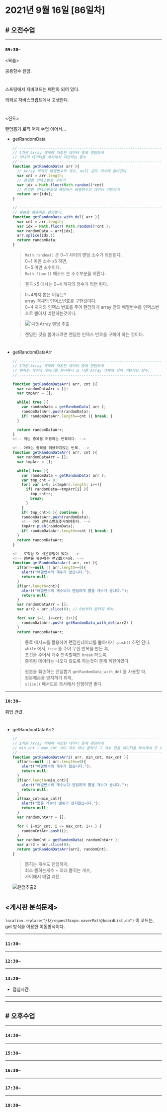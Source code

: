 # 2021년 9월 16일 [86일차]

## # 오전수업
----
### `09:30~`

<복습>   

공용함수 랜덤.  

#

스프링에서 자바코드는 패턴화 되어 있다.  

의외로 자바스크립트에서 고생한다.    

#

<진도>   

랜덤뽑기 로직 어제 수업 이어서...     

- getRandomData

  ```javascript  
  // --------------------------------------------------------------------------
  // 1차원 Array 객체에 저장된 데이터 중에 랜덤하게 
  // 하나의 데이터를 복사해서 리턴하는 함수  
  // --------------------------------------------------------------------------
  function getRandomData( arr ){
    // Array 객체의 배열변수의 개수, null 값도 개수에 들어간다.  
    var cnt = arr.length;
    // 랜덤한 인덱스번호 구하기  
    var idx = Math.floor(Math.random()*cnt)
    // 랜덤한 인덱스번호에 해당하는 배열변수의 데이터 리턴하기  
    return arr[idx];
  }

  // --------------------------------------------------------------------------
  // 원본을 훼손하는 랜덤뽑기.
  function getRandomData_with_del( arr ){
    var cnt = arr.length;
    var idx = Math.floor( Math.random()*cnt );
    var randomData = arr[idx];
    arr.splice(idx,1)
    return randomData;
  }
  ```
  > `Math.random()` 은 0~1 사이의 랜덤 소수가 리턴된다.    
  > 0~1 미만 소수 x5 하면,    
  > 0~5 미만 소수이다.  
  >`Math.floor()` 메소드 는 소수부분을 버린다.  

  > 결국 x5 에서는 0~4 까지의 정수가 리턴 된다.  

  > 0~4까지 뽑은 이유는?   
  > array 객체의 인덱스번호를 구한것이다.  
  > 0~4 까지의 인덱스 번호를 주어 랜덤하게 array 안의 배열변수를 인덱스번호로 뽑아서 리턴하는것이다.  

  > ![1차원Array 랜덤 추출](https://github.com/SungWoo0315/study-repository/blob/main/image-save/20210916%200954_1%EC%B0%A8%EC%9B%90Array_%EB%9E%9C%EB%8D%A4%EC%B6%94%EC%B6%9C_.png)      

  > 랜덤한 것을 뽑아내려면 랜덤한 인덱스 번호를 구해야 하는 것이다.  

#

- getRandomDataArr

  ```javascript
  // --------------------------------------------------------------------------
  // 1차원 Array 객체에 저장된 데이터 중에 랜덤하게 
  // 원하는 개수의 데이터를 복사해서 또 다른 Array 객체에 담아 리턴하는 함수.  
  // --------------------------------------------------------------------------  

  function getRandomDataArr( arr, cnt ){
    var randomDataArr = [];
    var tmpArr = [];

    while( true ){
      var randomData = getRandomData( arr );
      randomDataArr.push(randomData);
      if( randomDataArr.length==cnt ){ break; }
    }

    return randomDataArr;
  }
  <!-- 위는 중복을 허용하는 반복이다. -->

  <!-- 아래는 중복을 허용하지않는 반복. -->
  function getRandomDataArr( arr, cnt ){
    var randomDataArr = [];
    var tmpArr = [];

    while( true ){
      var randomData = getRandomData( arr );
      var tmp_cnt = 0;
      for( var i=0; i<tmpArr.length; i++){
        if( randomData==tmpArr[i] ){
          tmp_cnt++;
          break;
        }
      }
      if( tmp_cnt>0 ){ continue; }
      randomDataArr.push(randomData);
      <!-- 아래 인덱스번호추가해야한다. -->
      tmpArr.push(randomData);
      if( randomDataArr.length==cnt ){ break; }
    }
    return randomDataArr;
  }

  <!-- 로직상 더 쉬운방법이 있다. -->
  <!-- 원본을 훼손하는 랜덤뽑기사용. -->
  function getRandomDataArr( arr, cnt ){
    if(arr==null || arr.length==0){
      alert("배열변수의 개수가 없습니다.");
      return null;
    }
    if(arr.length<cnt){
      alert("배열변수의 개수보다 랜덤하게 뽑을 개수가 큽니다.");
      return null;
    }
    var randomDataArr = [];
    var arr2 = arr.slice(0); // 0번부터 끝까지 복사.

    for( var i=1; i<=cnt; i++){
      randomDataArr.push( getRandomData_with_del(arr2) )
    }
    return randomDataArr;
  ```
  > 동료 메서드를 활용하여 랜덤한데이터를 뽑아내서 `.push()` 하면 된다.  
  > `while` 에서, `true` 를 주어 무한 반복을 만든 후,  
  > 조건을 주어서 개수 만족할때만 `break` 하도록.   
  > 중복된 데이터는 나오지 않도록 하는것이 문제 제한이였다.  

  > 원본을 훼손하는 랜덤뽑기 `getRandomData_with_del` 를 사용할 때,  
  > 원본훼손을 방지하기 위해,  
  > `slice()` 메서드로 복사해서 진행하면 좋다.  
 

----
### `10:30~`

취업 관련.   

#

- getRandomDataArr2

  ```javascript
  // --------------------------------------------------------------------------
  // 1차원 Array 객체에 저장된 데이터 중에 랜덤하게 
  // min_cnt ~ max_cnt 사이 개수 하나 골라서 그 개수 만큼 데이터를 복사해서 또 다른 Array 객체에 담아 리턴하는 함수.  
  // --------------------------------------------------------------------------
  function getRandomDataArr2( arr, min_cnt, max_cnt ){
    if(arr==null || arr.length==0){
      alert("배열변수의 개수가 없습니다.");
      return null;
    }
    if(arr.length<min_cnt){
      alert("배열변수의 개수보다 랜덤하게 뽑을 개수가 큽니다.");
      return null;
    }
    if(max_cnt<min_cnt){
      alert("뽑을 개수의 범위가 맞지않습니다.");
      return null;
    }
    var randomCntArr = [];

    for ( i=min_cnt; i <= max_cnt; i++ ) {
      randomCntArr.push(i);
    } 	
    var randomCnt = getRandomData( randomCntArr );
    var arr2 = arr.slice(0);
    return getRandomDataArr(arr2, randomCnt);
  }

  ```
  > 뽑히는 개수도 랜덤하게,  
  > 최소 뽑히는개수 ~ 최대 뽑히는 개수,  
  > 사이에서 배열 리턴.  

  ![랜덤추출2](https://github.com/SungWoo0315/study-repository/blob/main/image-save/20210916%201103_1%EC%B0%A8%EC%9B%90Array_%EB%9E%9C%EB%8D%A4%EC%B6%94%EC%B6%9C_2.png)  

#

## <게시판 분석문제>

`location.replace("/${requestScope.naverPath}boardList.do")` 이 코드는,  
get 방식을 이용한 이동방식이다.    

----
### `11:30~`








----
### `12:30~`








----
### `13:20~`

  - 점심시간.

---
---

## # 오후수업

---
### `14:30~`










---
### `15:30~`









----
### `16:30~`








----
### `17:30~`








----
### `18:30~`
